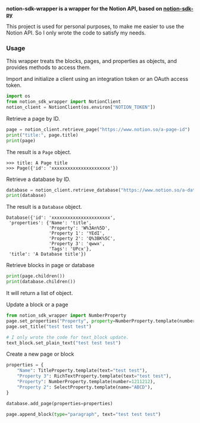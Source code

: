 **notion-sdk-wrapper is a wrapper for the Notion API, based on [notion-sdk-py](https://github.com/ramnes/notion-sdk-py)**

This project is used for personal purposes, to make me easier to use the Notion API.
So I only wrote the code to satisfy my needs.

### Usage
This wrapper treats the blocks, pages, and properties as objects, and provides methods to access them.

Import and initialize a client using an integration token or an OAuth access token.
```python
import os
from notion_sdk_wrapper import NotionClient
notion_client = NotionClient(os.environ["NOTION_TOKEN"])
```

Retrieve a page by ID.
```python
page = notion_client.retrieve_page("https://www.notion.so/a-page-id")
print("title:", page.title)
print(page)
```
The result is a `Page` object.
```text
>>> title: A Page title
>>> Page({'id': 'xxxxxxxxxxxxxxxxxxxxxx'})
```

Retrieve a database by ID.
```python
database = notion_client.retrieve_database("https://www.notion.so/a-database-id")
print(database)
```
The result is a `Database` object.
```text
Database({'id': 'xxxxxxxxxxxxxxxxxxxxxx',
 'properties': {'Name': 'title',
                'Property': 'W%3An%5D',
                'Property 1': 'YEdI',
                'Property 2': 'Q%3BK%5C',
                'Property 3': 'qwwx',
                'Tags': 'UPcx'},
 'title': 'A Database title'})

```

Retrieve blocks in  page or database 
```python
print(page.children())
print(database.children())
```
It will return a list of object.

Update a block or a page
```python
from notion_sdk_wrapper import NumberProperty
page.set_properties("Property", property=NumberProperty.template(number=14114141))
page.set_title("test test test")

# I only wrote the code for text_block update.
text_block.set_plain_text("test test test")
```
Create a new page or block
```python
properties = {
    "Name": TitleProperty.template(text="test test"),
    "Property 3": RichTextProperty.template(text="test test"),
    "Property": NumberProperty.template(number=1211212),
    "Property 2": SelectProperty.template(name="ABCD"),
}

database.add_page(properties=properties)

page.append_block(type="paragraph", text="test test test")
```